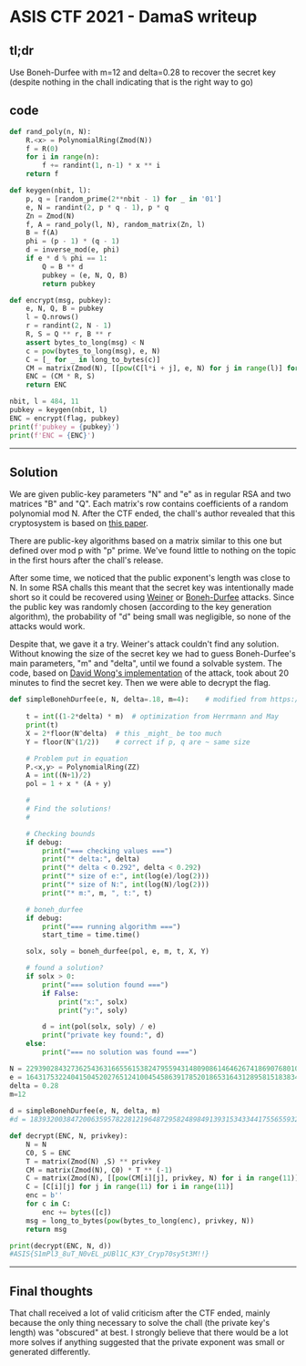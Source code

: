 # ASIS CTF 2021 - DamaS writeup

## tl;dr

Use Boneh-Durfee with m=12 and delta=0.28 to recover the secret key (despite nothing in the chall indicating that is the right way to go)

## code
``` python
def rand_poly(n, N):
    R.<x> = PolynomialRing(Zmod(N))
    f = R(0)
    for i in range(n):
        f += randint(1, n-1) * x ** i
    return f

def keygen(nbit, l):
    p, q = [random_prime(2**nbit - 1) for _ in '01']
    e, N = randint(2, p * q - 1), p * q
    Zn = Zmod(N)
    f, A = rand_poly(l, N), random_matrix(Zn, l)
    B = f(A)
    phi = (p - 1) * (q - 1)
    d = inverse_mod(e, phi)
    if e * d % phi == 1:
        Q = B ** d
        pubkey = (e, N, Q, B)
        return pubkey

def encrypt(msg, pubkey):
    e, N, Q, B = pubkey
    l = Q.nrows()
    r = randint(2, N - 1)
    R, S = Q ** r, B ** r
    assert bytes_to_long(msg) < N
    c = pow(bytes_to_long(msg), e, N)
    C = [_ for _ in long_to_bytes(c)]
    CM = matrix(Zmod(N), [[pow(C[l*i + j], e, N) for j in range(l)] for i in range(l)])
    ENC = (CM * R, S)
    return ENC

nbit, l = 484, 11
pubkey = keygen(nbit, l)
ENC = encrypt(flag, pubkey)
print(f'pubkey = {pubkey}')
print(f'ENC = {ENC}')
```
___
## Solution

We are given public-key parameters "N" and "e" as in regular RSA and two matrices "B" and "Q". Each matrix's row contains coefficients of a random polynomial mod N. After the CTF ended, the chall's author revealed that this cryptosystem is based on [this paper](https://dpublication.com/journal/EJEST/article/view/157/130).

There are public-key algorithms based on a matrix similar to this one but defined over mod p with "p" prime. We've found little to nothing on the topic in the first hours after the chall's release.

After some time, we noticed that the public exponent's length was close to N. In some RSA challs this meant that the secret key was intentionally made short so it could be recovered using [Weiner](https://en.wikipedia.org/wiki/Wiener%27s_Attack) or [Boneh-Durfee](https://cryptohack.gitbook.io/cryptobook/untitled/low-private-component-attacks/boneh-durfee-attack) attacks. Since the public key was randomly chosen (according to the key generation algorithm), the probability of "d" being small was negligible, so none of the attacks would work.

Despite that, we gave it a try. Weiner's attack couldn't find any solution. Without knowing the size of the secret key we had to guess Boneh-Durfee's main parameters, "m" and "delta", until we found a solvable system. The code, based on [David Wong's implementation](https://github.com/mimoo/RSA-and-LLL-attacks/blob/master/boneh_durfee.sage) of the attack, took about 20 minutes to find the secret key. Then we were able to decrypt the flag.

```python
def simpleBonehDurfee(e, N, delta=.18, m=4):    # modified from https://github.com/mimoo/RSA-and-LLL-attacks/blob/master/boneh_durfee.sage
    
    t = int((1-2*delta) * m)  # optimization from Herrmann and May
    print(t)
    X = 2*floor(N^delta)  # this _might_ be too much
    Y = floor(N^(1/2))    # correct if p, q are ~ same size

    # Problem put in equation
    P.<x,y> = PolynomialRing(ZZ)
    A = int((N+1)/2)
    pol = 1 + x * (A + y)

    #
    # Find the solutions!
    #

    # Checking bounds
    if debug:
        print("=== checking values ===")
        print("* delta:", delta)
        print("* delta < 0.292", delta < 0.292)
        print("* size of e:", int(log(e)/log(2)))
        print("* size of N:", int(log(N)/log(2)))
        print("* m:", m, ", t:", t)

    # boneh_durfee
    if debug:
        print("=== running algorithm ===")
        start_time = time.time()

    solx, soly = boneh_durfee(pol, e, m, t, X, Y)

    # found a solution?
    if solx > 0:
        print("=== solution found ===")
        if False:
            print("x:", solx)
            print("y:", soly)

        d = int(pol(solx, soly) / e)
        print("private key found:", d)
    else:
        print("=== no solution was found ===")

N = 229390284327362543631665561538247955943148090861464626741869076801016755542189232243447878145301540155649892155496714591713267451549337065451608041169675633296363209537979285128757920653236098206767564349167459543243559294991799646959526281872382987894932951892563759168376575008335477035621
e = 164317532240415045202765124100454586391785201865316431289581518383413159130652307960709946708738537015272258748252057381718720993385777298921277253898971188100901630406599274662247377867031195839726642402978340331553176421498052361412931554817586093593349074448250972947033186911822384592457
delta = 0.28
m=12
        
d = simpleBonehDurfee(e, N, delta, m)
#d = 1839320038472006359578228121964872958248984913931534334417556559320978533688828921

def decrypt(ENC, N, privkey):
    N = N
    C0, S = ENC
    T = matrix(Zmod(N) ,S) ** privkey
    CM = matrix(Zmod(N), C0) * T ** (-1)
    C = matrix(Zmod(N), [[pow(CM[i][j], privkey, N) for i in range(11)] for j in range(11)])
    C = [C[i][j] for j in range(11) for i in range(11)]
    enc = b''
    for c in C:
        enc += bytes([c])
    msg = long_to_bytes(pow(bytes_to_long(enc), privkey, N))
    return msg

print(decrypt(ENC, N, d))
#ASIS{S1mPl3_8uT_N0vEL_pUBl1C_K3Y_Cryp70sy5t3M!!}

```
___
## Final thoughts

That chall received a lot of valid criticism after the CTF ended, mainly because the only thing necessary to solve the chall (the private key's length) was "obscured" at best. I strongly believe that there would be a lot more solves if anything suggested that the private exponent was small or generated differently.
